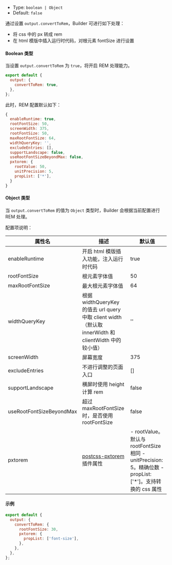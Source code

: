 - Type: `boolean | Object`
- Default: `false`

通过设置 `output.convertToRem`，Builder 可进行如下处理：
- 将 css 中的 px 转成 rem
- 在 html 模版中插入运行时代码，对根元素 fontSize 进行设置

#### Boolean 类型

当设置 `output.convertToRem` 为 `true`，将开启 REM 处理能力。

```js
export default {
  output: {
    convertToRem: true,
  },
};
```

此时，REM 配置默认如下： 

```js
{
  enableRuntime: true,
  rootFontSize: 50,
  screenWidth: 375,
  rootFontSize: 50,
  maxRootFontSize: 64,
  widthQueryKey: '',
  excludeEntries: [],
  supportLandscape: false,
  useRootFontSizeBeyondMax: false,
  pxtorem: {
    rootValue: 50,
    unitPrecision: 5,
    propList: ['*'],
  }
}
```

#### Object 类型

当 `output.convertToRem` 的值为 `Object` 类型时，Builder 会根据当前配置进行 REM 处理。

配置项说明：

| 属性名                   | 描述                                                    | 默认值                                                       |
| ------------------------ | ------------------------------------------------------------ | ------------------------------------------------------------ |
| enableRuntime            | 开启 html 模版插入功能，注入运行时代码  | true                                                         |
| rootFontSize             | 根元素字体值                                                 | 50                                                           |
| maxRootFontSize          | 最大根元素字体值                                             | 64                                                           |
| widthQueryKey            | 根据 widthQueryKey 的值去 url query 中取 client width（默认取 innerWidth 和 clientWidth 中的较小值） | ''                                                           |
| screenWidth              | 屏幕宽度                               | 375                                                          |
| excludeEntries           | 不进行调整的页面入口                                         | []                                                           |
| supportLandscape         | 横屏时使用 height 计算 rem                                   | false                                                        |
| useRootFontSizeBeyondMax | 超过 maxRootFontSize 时，是否使用rootFontSize | false                                                        |
| pxtorem                  | [postcss-pxtorem](https://github.com/cuth/postcss-pxtorem#options) 插件属性 | - rootValue。默认与 rootFontSize 相同 - unitPrecision: 5。精确位数 - propList: ['*']。支持转换的 css 属性 |


#### 示例

```js
export default {
  output: {
    convertToRem: {
      rootFontSize: 30,
      pxtorem: {
        propList: ['font-size'],
      },
    },
  },
};
```
